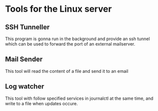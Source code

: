 # Tools for the Linux server

## SSH Tunneller
This program is gonna run in the background and provide an ssh tunnel which can be used to forward the port of an external mailserver.

## Mail Sender
This tool will read the content of a file and send it to an email

## Log watcher
This tool with follow specified services in journalctl at the same time, and write to a file when updates occure.
